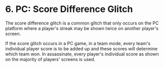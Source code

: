 # 6. PC: Score Difference Glitch

The score difference glitch is a common glitch that only occurs on the PC platform where a player's streak may be shown twice on another player's screen.

If the score glitch occurs in a PC game, in a team mode, every team's individual player score is to be added up and these scores will determine which team won. In assassinate, every player's individual score as shown on the majority of players' screens is used.

